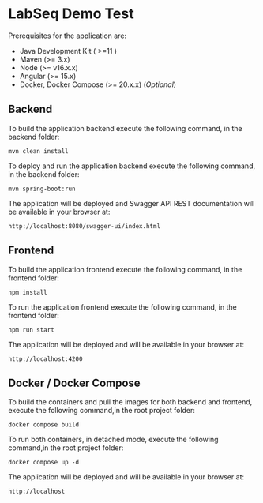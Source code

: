 # LabSeq Demo Test

Prerequisites for the application are:

- Java Development Kit  ( >=11 ) 
- Maven (>= 3.x)
- Node (>= v16.x.x)
- Angular (>= 15.x) 
- Docker, Docker Compose (>= 20.x.x) (*Optional*)

## Backend 
To build the application backend execute the following command, in the backend folder:

`mvn clean install`

To deploy and run the application backend execute the following command, in the backend folder: 

`mvn spring-boot:run`

The application will be deployed and Swagger API REST documentation will be available in your browser at: 

`http://localhost:8080/swagger-ui/index.html`

## Frontend

To build the application frontend execute the following command, in the frontend folder:

`npm install`

To run the application frontend execute the following command, in the frontend folder:

`npm run start`

The application will be deployed and will be available in your browser at: 

`http://localhost:4200`

## Docker / Docker Compose

To build the containers and pull the images for both backend and frontend, execute the following command,in the root project folder:

 `docker compose build`

 To run both containers, in detached mode, execute the following command,in the root project folder:

 `docker compose up -d`

 The application will be deployed and will be available in your browser at: 

`http://localhost`
